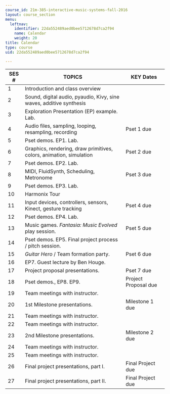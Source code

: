 ```yaml
---
course_id: 21m-385-interactive-music-systems-fall-2016
layout: course_section
menu:
  leftnav:
    identifier: 22da552489aed0bee5712678d7ca2f94
    name: Calendar
    weight: 20
title: Calendar
type: course
uid: 22da552489aed0bee5712678d7ca2f94

---
```


| SES # | TOPICS | KEY Dates |
| --- | --- | --- |
| 1 | Introduction and class overview | &nbsp; |
| 2 | Sound, digital audio, pyaudio, Kivy, sine waves, additive synthesis | &nbsp; |
| 3 | Exploration Presentation (EP) example. Lab. | &nbsp; |
| 4 | Audio files, sampling, looping, resampling, recording | Pset 1 due |
| 5 | Pset demos. EP1. Lab. | &nbsp; |
| 6 | Graphics, rendering, draw primitives, colors, animation, simulation | Pset 2 due |
| 7 | Pset demos. EP2. Lab. | &nbsp; |
| 8 | MIDI, FluidSynth, Scheduling, Metronome | Pset 3 due |
| 9 | Pset demos. EP3. Lab. | &nbsp; |
| 10 | Harmonix Tour | &nbsp; |
| 11 | Input devices, controllers, sensors, Kinect, gesture tracking | Pset 4 due |
| 12 | Pset demos. EP4. Lab. | &nbsp; |
| 13 | Music games. _Fantasia: Music Evolved_ play session. | Pset 5 due |
| 14 | Pset demos. EP5. Final project process / pitch session. | &nbsp; |
| 15 | _Guitar Hero_ / Team formation party. | Pset 6 due |
| 16 | EP7. Guest lecture by Ben Houge. | &nbsp; |
| 17 | Project proposal presentations. | Pset 7 due |
| 18 | Pset demos., EP8. EP9. | Project Proposal due |
| 19 | Team meetings with instructor. | &nbsp; |
| 20 | 1st Milestone presentations. | Milestone 1 due |
| 21 | Team meetings with instructor. | &nbsp; |
| 22 | Team meetings with instructor. | &nbsp; |
| 23 | 2nd Milestone presentations. | Milestone 2 due |
| 24 | Team meetings with instructor. | &nbsp; |
| 25 | Team meetings with instructor. | &nbsp; |
| 26 | Final project presentations, part I. | Final Project due |
| 27 | Final project presentations, part II. | Final Project due
